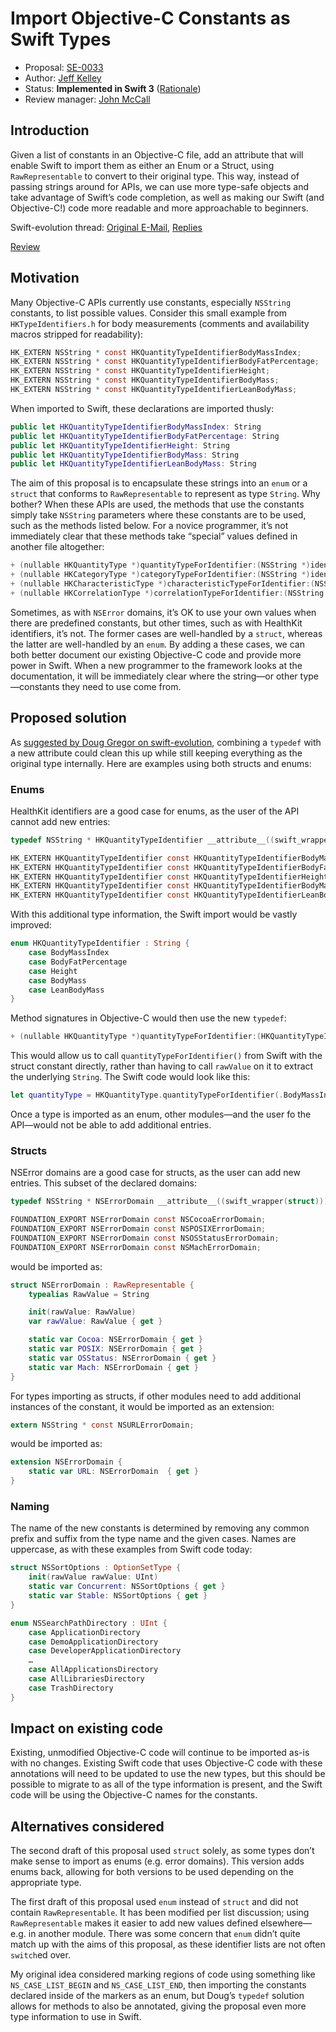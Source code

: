 # Import Objective-C Constants as Swift Types

* Proposal: [SE-0033](https://github.com/apple/swift-evolution/blob/master/proposals/0033-import-objc-constants.md)
* Author: [Jeff Kelley](https://github.com/SlaunchaMan)
* Status: **Implemented in Swift 3** ([Rationale](https://lists.swift.org/pipermail/swift-evolution-announce/2016-April/000097.html))
* Review manager: [John McCall](https://github.com/rjmccall)

## Introduction

Given a list of constants in an Objective-C file, add an attribute that will enable Swift to import them as either an Enum or a Struct, using `RawRepresentable` to convert to their original type. This way, instead of passing strings around for APIs, we can use more type-safe objects and take advantage of Swift’s code completion, as well as making our Swift (and Objective-C!) code more readable and more approachable to beginners.

Swift-evolution thread: [Original E-Mail](https://lists.swift.org/pipermail/swift-evolution/Week-of-Mon-20160111/006893.html), [Replies](https://lists.swift.org/pipermail/swift-evolution/Week-of-Mon-20160118/006904.html)

[Review](https://lists.swift.org/pipermail/swift-evolution/Week-of-Mon-20160215/010625.html)

## Motivation

Many Objective-C APIs currently use constants, especially `NSString` constants, to list possible values. Consider this small example from `HKTypeIdentifiers.h` for body measurements (comments and availability macros stripped for readability):

```Objective-C
HK_EXTERN NSString * const HKQuantityTypeIdentifierBodyMassIndex;
HK_EXTERN NSString * const HKQuantityTypeIdentifierBodyFatPercentage;
HK_EXTERN NSString * const HKQuantityTypeIdentifierHeight;
HK_EXTERN NSString * const HKQuantityTypeIdentifierBodyMass;
HK_EXTERN NSString * const HKQuantityTypeIdentifierLeanBodyMass;
```

When imported to Swift, these declarations are imported thusly:

```Swift
public let HKQuantityTypeIdentifierBodyMassIndex: String
public let HKQuantityTypeIdentifierBodyFatPercentage: String
public let HKQuantityTypeIdentifierHeight: String
public let HKQuantityTypeIdentifierBodyMass: String
public let HKQuantityTypeIdentifierLeanBodyMass: String
```

The aim of this proposal is to encapsulate these strings into an `enum` or a `struct` that conforms to `RawRepresentable` to represent as type `String`. Why bother? When these APIs are used, the methods that use the constants simply take `NSString` parameters where these constants are to be used, such as the methods listed below. For a novice programmer, it’s not immediately clear that these methods take “special” values defined in another file altogether:

```Objective-C
+ (nullable HKQuantityType *)quantityTypeForIdentifier:(NSString *)identifier;
+ (nullable HKCategoryType *)categoryTypeForIdentifier:(NSString *)identifier;
+ (nullable HKCharacteristicType *)characteristicTypeForIdentifier:(NSString *)identifier;
+ (nullable HKCorrelationType *)correlationTypeForIdentifier:(NSString *)identifier;
```

Sometimes, as with `NSError` domains, it’s OK to use your own values when there are predefined constants, but other times, such as with HealthKit identifiers, it’s not. The former cases are well-handled by a `struct`, whereas the latter are well-handled by an `enum`. By adding a these cases, we can both better document our existing Objective-C code and provide more power in Swift. When a new programmer to the framework looks at the documentation, it will be immediately clear where the string—or other type—constants they need to use come from.

## Proposed solution

As [suggested by Doug Gregor on swift-evolution](https://lists.swift.org/pipermail/swift-evolution/Week-of-Mon-20160118/006904.html), combining a `typedef` with a new attribute could clean this up while still keeping everything as the original type internally. Here are examples using both structs and enums:

### Enums

HealthKit identifiers are a good case for enums, as the user of the API cannot add new entries:

```Objective-C
typedef NSString * HKQuantityTypeIdentifier __attribute__((swift_wrapper(enum));

HK_EXTERN HKQuantityTypeIdentifier const HKQuantityTypeIdentifierBodyMassIndex;
HK_EXTERN HKQuantityTypeIdentifier const HKQuantityTypeIdentifierBodyFatPercentage;
HK_EXTERN HKQuantityTypeIdentifier const HKQuantityTypeIdentifierHeight;
HK_EXTERN HKQuantityTypeIdentifier const HKQuantityTypeIdentifierBodyMass;
HK_EXTERN HKQuantityTypeIdentifier const HKQuantityTypeIdentifierLeanBodyMass;
```

With this additional type information, the Swift import would be vastly improved:

```Swift
enum HKQuantityTypeIdentifier : String {
    case BodyMassIndex
    case BodyFatPercentage
    case Height
    case BodyMass
    case LeanBodyMass
}
```

Method signatures in Objective-C would then use the new `typedef`:

```Objective-C
+ (nullable HKQuantityType *)quantityTypeForIdentifier:(HKQuantityTypeIdentifier)identifier;
```

This would allow us to call `quantityTypeForIdentifier()` from Swift with the struct constant directly, rather than having to call `rawValue` on it to extract the underlying `String`. The Swift code would look like this:

```Swift
let quantityType = HKQuantityType.quantityTypeForIdentifier(.BodyMassIndex)
```

Once a type is imported as an enum, other modules—and the user fo the API—would not be able to add additional entries.

### Structs

NSError domains are a good case for structs, as the user can add new entries. This subset of the declared domains:

```Objective-C
typedef NSString * NSErrorDomain __attribute__((swift_wrapper(struct)));

FOUNDATION_EXPORT NSErrorDomain const NSCocoaErrorDomain;
FOUNDATION_EXPORT NSErrorDomain const NSPOSIXErrorDomain;
FOUNDATION_EXPORT NSErrorDomain const NSOSStatusErrorDomain;
FOUNDATION_EXPORT NSErrorDomain const NSMachErrorDomain;
```

would be imported as:

```Swift
struct NSErrorDomain : RawRepresentable {
    typealias RawValue = String

    init(rawValue: RawValue)
    var rawValue: RawValue { get }

    static var Cocoa: NSErrorDomain { get }
    static var POSIX: NSErrorDomain { get }
    static var OSStatus: NSErrorDomain { get }
    static var Mach: NSErrorDomain { get }
}
```

For types importing as structs, if other modules need to add additional instances of the constant, it would be imported as an extension:

```Objective-C
extern NSString * const NSURLErrorDomain;
```

would be imported as:

```Swift
extension NSErrorDomain {
    static var URL: NSErrorDomain  { get }
}
```

### Naming

The name of the new constants is determined by removing any common prefix and suffix from the type name and the given cases. Names are uppercase, as with these examples from Swift code today:

```Swift
struct NSSortOptions : OptionSetType {
    init(rawValue rawValue: UInt)
    static var Concurrent: NSSortOptions { get }
    static var Stable: NSSortOptions { get }
}
```

```Swift
enum NSSearchPathDirectory : UInt {
    case ApplicationDirectory
    case DemoApplicationDirectory
    case DeveloperApplicationDirectory
    …
    case AllApplicationsDirectory
    case AllLibrariesDirectory
    case TrashDirectory
}
```

## Impact on existing code

Existing, unmodified Objective-C code will continue to be imported as-is with no changes. Existing Swift code that uses Objective-C code with these annotations will need to be updated to use the new types, but this should be possible to migrate to as all of the type information is present, and the Swift code will be using the Objective-C names for the constants.

## Alternatives considered

The second draft of this proposal used `struct` solely, as some types don’t make sense to import as enums (e.g. error domains). This version adds enums back, allowing for both versions to be used depending on the appropriate type.

The first draft of this proposal used `enum` instead of `struct` and did not contain `RawRepresentable`. It has been modified per list discussion; using `RawRepresentable` makes it easier to add new values defined elsewhere—e.g. in another module. There was some concern that `enum` didn’t quite match up with the aims of this proposal, as these identifier lists are not often `switch`ed over.

My original idea considered marking regions of code using something like `NS_CASE_LIST_BEGIN` and `NS_CASE_LIST_END`, then importing the constants declared inside of the markers as an enum, but Doug’s `typedef` solution allows for methods to also be annotated, giving the proposal even more type information to use in Swift.

